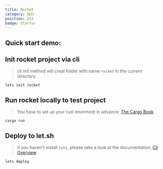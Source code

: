 ```yaml
---
title: Rocket
category: 指引
position: 253
badge: Starter
---
```


## Quick start demo:

<AsciiPlayer id="412893"></AsciiPlayer>

## Init rocket project via cli

> cli init method will creat folder with name `rocket` in the current directory.

```shell
lets init rocket
```

## Run rocket locally to test project

> You have to set up your rust envirmont in advance: [The Cargo Book](https://doc.rust-lang.org/cargo/getting-started/installation.html)

```shell
cargo run
```

## Deploy to let.sh

> if you haven't install `lets`, please take a look at the documentation: [Cli Overview](/cli/overview).

```shell
lets deploy
```
